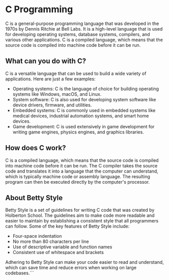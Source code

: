 # C Programming

C is a general-purpose programming language that was developed in the 1970s by Dennis Ritchie at Bell Labs. It is a high-level language that is used for developing operating systems, database systems, compilers, and various other applications. C is a compiled language, which means that the source code is compiled into machine code before it can be run.

## What can you do with C?

C is a versatile language that can be used to build a wide variety of applications. Here are just a few examples:

- Operating systems: C is the language of choice for building operating systems like Windows, macOS, and Linux.
- System software: C is also used for developing system software like device drivers, firmware, and utilities.
- Embedded systems: C is commonly used in embedded systems like medical devices, industrial automation systems, and smart home devices.
- Game development: C is used extensively in game development for writing game engines, physics engines, and graphics libraries.

## How does C work?

C is a compiled language, which means that the source code is compiled into machine code before it can be run. The C compiler takes the source code and translates it into a language that the computer can understand, which is typically machine code or assembly language. The resulting program can then be executed directly by the computer's processor.

## About Betty Style

Betty Style is a set of guidelines for writing C code that was created by Holberton School. The guidelines aim to make code more readable and easier to maintain by establishing a consistent style that all programmers can follow. Some of the key features of Betty Style include:

- Four-space indentation
- No more than 80 characters per line
- Use of descriptive variable and function names
- Consistent use of whitespace and brackets

Adhering to Betty Style can make your code easier to read and understand, which can save time and reduce errors when working on large codebases.```
